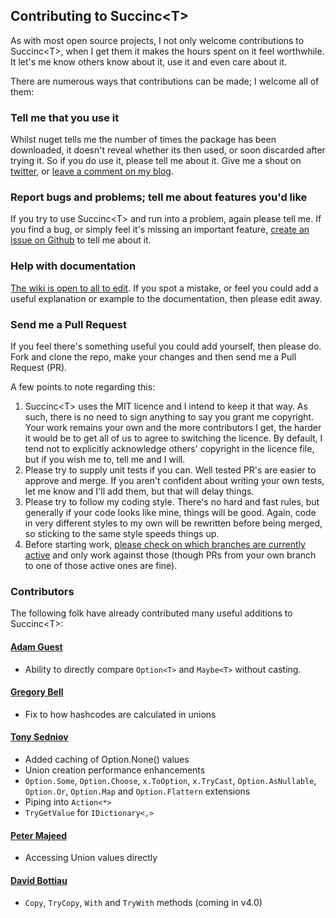 ## Contributing to Succinc\<T\> ##
As with most open source projects, I not only welcome contributions to Succinc\<T\>, when I get them it makes the hours spent on it feel worthwhile. It let's me know others know about it, use it and even care about it.

There are numerous ways that contributions can be made; I welcome all of them:

### Tell me that you use it ###
Whilst nuget tells me the number of times the package has been downloaded, it doesn't reveal whether its then used, or soon discarded after trying it. So if you do use it, please tell me about it. Give me a shout on [twitter](https://twitter.com/DavidArno), or [leave a comment on my blog](http://www.davidarno.org/?s=succinct).

### Report bugs and problems; tell me about features you'd like ###
If you try to use Succinc\<T\> and run into a problem, again please tell me. If you find a bug, or simply feel it's missing an important feature, [create an issue on Github](https://github.com/DavidArno/SuccincT/issues) to tell me about it.

### Help with documentation ###
[The wiki is open to all to edit](https://github.com/DavidArno/SuccincT/wiki). If you spot a mistake, or feel you could add a useful explanation or example to the documentation, then please edit away.

### Send me a Pull Request ###
If you feel there's something useful you could add yourself, then please do. Fork and clone the repo, make your changes and then send me a Pull Request (PR).

A few points to note regarding this:

1. Succinc\<T\> uses the MIT licence and I intend to keep it that way. As such, there is no need to sign anything to say you grant me copyright. Your work remains your own and the more contributors I get, the harder it would be to get all of us to agree to switching the licence. By default, I tend not to explicitly acknowledge others' copyright in the licence file, but if you wish me to, tell me and I will. 
2. Please try to supply unit tests if you can. Well tested PR's are easier to approve and merge. If you aren't confident about writing your own tests, let me know and I'll add them, but that will delay things.
3. Please try to follow my coding style. There's no hard and fast rules, but generally if your code looks like mine, things will be good. Again, code in very different styles to my own will be rewritten before being merged, so sticking to the same style speeds things up. 
4. Before starting work, [please check on which branches are currently active](Documents/Branches.md) and only work against those (though PRs from your own branch to one of those active ones are fine).

### Contributors ###
The following folk have already contributed many useful additions to Succinc&lt;T&gt;:
#### [Adam Guest](https://github.com/chamook) ####
* Ability to directly compare `Option<T>` and `Maybe<T>` without casting.

#### [Gregory Bell](https://github.com/Gregory-Bell) ####
* Fix to how hashcodes are calculated in unions

#### [Tony Sedniov](https://github.com/megafinz) ####
* Added caching of Option.None() values
* Union creation performance enhancements
* `Option.Some`, `Option.Choose`, `x.ToOption`, `x.TryCast`, `Option.AsNullable`, `Option.Or`, `Option.Map` and `Option.Flattern` extensions
* Piping into `Action<*>`
* `TryGetValue` for `IDictionary<,>`

#### [Peter Majeed](https://github.com/peter-majeed) ####
* Accessing Union values directly

#### [David Bottiau](https://github.com/Odonno) ####
* `Copy`, `TryCopy`, `With` and `TryWith` methods (coming in v4.0)

